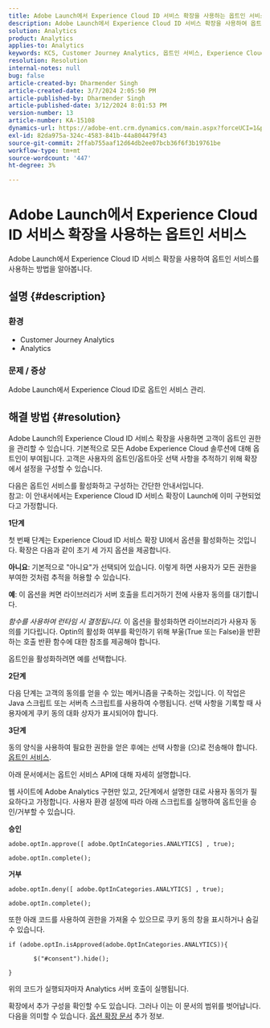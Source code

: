 ```yaml
---
title: Adobe Launch에서 Experience Cloud ID 서비스 확장을 사용하는 옵트인 서비스
description: Adobe Launch에서 Experience Cloud ID 서비스 확장을 사용하여 옵트인 서비스를 사용하는 방법을 알아봅니다.
solution: Analytics
product: Analytics
applies-to: Analytics
keywords: KCS, Customer Journey Analytics, 옵트인 서비스, Experience Cloud ID 서비스 확장, Adobe 실행, Adobe Analytics
resolution: Resolution
internal-notes: null
bug: false
article-created-by: Dharmender Singh
article-created-date: 3/7/2024 2:05:50 PM
article-published-by: Dharmender Singh
article-published-date: 3/12/2024 8:01:53 PM
version-number: 13
article-number: KA-15108
dynamics-url: https://adobe-ent.crm.dynamics.com/main.aspx?forceUCI=1&pagetype=entityrecord&etn=knowledgearticle&id=9324ddc9-8bdc-ee11-904d-6045bd006d92
exl-id: 82da975a-324c-4583-841b-44a804479f43
source-git-commit: 2ffab755aaf12d64db2ee07bcb36f6f3b19761be
workflow-type: tm+mt
source-wordcount: '447'
ht-degree: 3%

---
```


# Adobe Launch에서 Experience Cloud ID 서비스 확장을 사용하는 옵트인 서비스


Adobe Launch에서 Experience Cloud ID 서비스 확장을 사용하여 옵트인 서비스를 사용하는 방법을 알아봅니다.

## 설명 {#description}


### 환경

- Customer Journey Analytics
- Analytics




### 문제 / 증상

Adobe Launch에서 Experience Cloud ID로 옵트인 서비스 관리.


## 해결 방법 {#resolution}


Adobe Launch의 Experience Cloud ID 서비스 확장을 사용하면 고객이 옵트인 권한을 관리할 수 있습니다. 기본적으로 모든 Adobe Experience Cloud 솔루션에 대해 옵트인이 부여됩니다. 고객은 사용자의 옵트인/옵트아웃 선택 사항을 추적하기 위해 확장에서 설정을 구성할 수 있습니다.

다음은 옵트인 서비스를 활성화하고 구성하는 간단한 안내서입니다.
<br>참고: 이 안내서에서는 Experience Cloud ID 서비스 확장이 Launch에 이미 구현되었다고 가정합니다.<br>


<b>1단계</b>

첫 번째 단계는 Experience Cloud ID 서비스 확장 UI에서 옵션을 활성화하는 것입니다. 확장은 다음과 같이 초기 세 가지 옵션을 제공합니다.

<b>아니요</b>: 기본적으로 &quot;아니요&quot;가 선택되어 있습니다. 이렇게 하면 사용자가 모든 권한을 부여한 것처럼 추적을 허용할 수 있습니다.

<b>예</b>: 이 옵션을 켜면 라이브러리가 서버 호출을 트리거하기 전에 사용자 동의를 대기합니다.

*함수를 사용하여 런타임 시 결정됩니다.* 이 옵션을 활성화하면 라이브러리가 사용자 동의를 기다립니다. Optin의 활성화 여부를 확인하기 위해 부울(True 또는 False)을 반환하는 호출 반환 함수에 대한 참조를 제공해야 합니다.

옵트인을 활성화하려면 예를 선택합니다.



<b>2단계</b>

다음 단계는 고객의 동의를 얻을 수 있는 메커니즘을 구축하는 것입니다. 이 작업은 Java 스크립트 또는 서버측 스크립트를 사용하여 수행됩니다. 선택 사항을 기록할 때 사용자에게 쿠키 동의 대화 상자가 표시되어야 합니다.



<b>3단계</b>

동의 양식을 사용하여 필요한 권한을 얻은 후에는 선택 사항을 (으)로 전송해야 합니다. [옵트인 서비스](https://experienceleague.adobe.com/docs/id-service/using/implementation/opt-in-service/launch.html).

아래 문서에서는 옵트인 서비스 API에 대해 자세히 설명합니다.

웹 사이트에 Adobe Analytics 구현만 있고, 2단계에서 설명한 대로 사용자 동의가 필요하다고 가정합니다. 사용자 환경 설정에 따라 아래 스크립트를 실행하여 옵트인을 승인/거부할 수 있습니다.

<b>승인</b>


```
adobe.optIn.approve([ adobe.OptInCategories.ANALYTICS] , true);

adobe.optIn.complete();
```




<b>거부</b>


```
adobe.optIn.deny([ adobe.OptInCategories.ANALYTICS] , true);

adobe.optIn.complete();
```




또한 아래 코드를 사용하여 권한을 가져올 수 있으므로 쿠키 동의 창을 표시하거나 숨길 수 있습니다.


```
if (adobe.optIn.isApproved(adobe.OptInCategories.ANALYTICS)){

       $("#consent").hide();

}
```




위의 코드가 실행되자마자 Analytics 서버 호출이 실행됩니다.

확장에서 추가 구성을 확인할 수도 있습니다. 그러나 이는 이 문서의 범위를 벗어납니다. 다음을 의미할 수 있습니다. [옵션 확장 문서](https://experienceleague.adobe.com/docs/id-service/using/implementation/opt-in-service/launch.html) 추가 정보.
